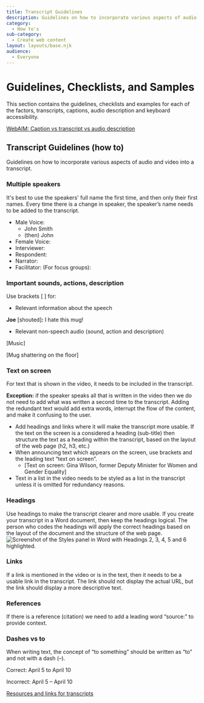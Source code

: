 ```yaml
---
title: Transcript Guidelines
description: Guidelines on how to incorporate various aspects of audio and video into a transcript.
category:
  - How to's
sub-category:
  - Create web content
layout: layouts/base.njk
audience:
  - Everyone
---
```


# <a name="_toc141281508"></a>**Guidelines, Checklists, and Samples**
This section contains the guidelines, checklists and examples for each of the factors, transcripts, captions, audio description and keyboard accessibility.

[WebAIM: Caption vs transcript vs audio description](https://webaim.org/techniques/captions/)
## <a name="_transcript_guidelines_(how"></a><a name="_hlk141281505"></a><a name="_toc141281509"></a>**Transcript Guidelines (how to)**
Guidelines on how to incorporate various aspects of audio and video into a transcript.
### <a name="_toc141281510"></a>**Multiple speakers**
It's best to use the speakers' full name the first time, and then only their first names. Every time there is a change in speaker, the speaker’s name needs to be added to the transcript.

- Male Voice:
  - John Smith
  - (then) John
- Female Voice:
- Interviewer:
- Respondent:
- Narrator:
- Facilitator: (For focus groups):
### <a name="_toc141281511"></a>**Important sounds, actions, description**
Use brackets <a name="_int_jsrb1qpd"></a>[ ] for:

- Relevant information about the speech

**Joe** [shouted]**:** I hate this mug! 

- Relevant non-speech audio (sound, action and description)

[Music]

[Mug shattering on the floor]
### <a name="_toc141281512"></a>**Text on screen**
For text that is shown in the video, it needs to be included in the transcript.

**Exception:** if the speaker speaks all that is written in the video then we do not need to add what was written a second time to the transcript. Adding the redundant text would add extra words, interrupt the flow of the content, and make it confusing to the user.

- Add headings and links where it will make the transcript more usable. If the text on the screen is a considered a heading (sub-title) then structure the text as a heading within the transcript, based on the layout of the web page (h2, h3, etc.)
- When announcing text which appears on the screen, use brackets and the leading text “text on screen”.
  - [Text on screen: Gina Wilson, former Deputy Minister for Women and Gender Equality]
- Text in a list in the video needs to be styled as a list in the transcript unless it is omitted for redundancy reasons.
### <a name="_toc141281513"></a>**Headings**
Use headings to make the transcript clearer and more usable. If you create your transcript in a Word document, then keep the headings logical. The person who codes the headings will apply the correct headings based on the layout of the document and the structure of the web page. 
![Screenshot of the Styles panel in Word with Headings 2, 3, 4, 5 and 6 highlighted.](Aspose.Words.27eba680-99c7-4305-9b4d-67dbcf0feb2b.001.png)
### <a name="_toc141281514"></a>**Links**
If a link is mentioned in the video or is in the text, then it needs to be a usable link in the transcript. The link should not display the actual URL, but the link should display a more descriptive text.
### <a name="_toc141281515"></a>**References**
If there is a reference (citation) we need to add a leading word “source:” to provide context.
### <a name="_toc141281516"></a>**Dashes vs to**
When writing text, the concept of “to something” should be written as “to” and not with a dash (–).

Correct: April 5 to April 10

Incorrect: April 5 – April 10

[Resources and links for transcripts](#_transcript_links)

<a name="_transcript_checklist"></a>
#


